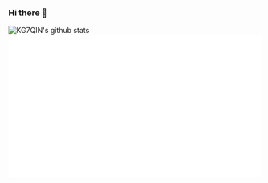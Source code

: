### Hi there 👋

<!--
**KG7QIN/KG7QIN** is a ✨ _special_ ✨ repository because its `README.md` (this file) appears on your GitHub profile.

Here are some ideas to get you started:

- 🔭 I’m currently working on ...
- 🌱 I’m currently learning ...
- 👯 I’m looking to collaborate on ...
- 🤔 I’m looking for help with ...
- 💬 Ask me about ...
- 📫 How to reach me: ...
- 😄 Pronouns: ...
- ⚡ Fun fact: ...
-->
![KG7QIN's github stats](https://github-readme-stats.vercel.app/api?username=kg7qin&show_icons=true)
![Metrics](/github-metrics.svg)
